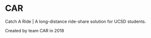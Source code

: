 # CAR
Catch A Ride | A long-distance ride-share solution for UCSD students.

Created by team CAR in 2018
